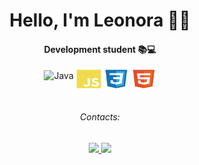 ##
<h1 align="center">Hello, I'm Leonora 👋✨</h1>

<h4 align="center">Development student 📚💻</h4>

<div  align="center" >

<img align="center" style="margin-bottom:12px" alt="Java" height="40" width="45" src="https://cdn.jsdelivr.net/gh/devicons/devicon/icons/java/java-original.svg" />

<img align="center"  alt="JavaScript" height="30" width="40" src="https://raw.githubusercontent.com/devicons/devicon/master/icons/javascript/javascript-plain.svg">

<img align="center" alt="CSS3" height="30" width="40" src="https://raw.githubusercontent.com/devicons/devicon/master/icons/css3/css3-original.svg">

<img align="center" alt="HTML5" height="30" width="40" src="https://raw.githubusercontent.com/devicons/devicon/master/icons/html5/html5-original.svg">
</div>
<br>

<!--<div align="center">
<a href="[https://github.com/leoriccioppo](https://github.com/leoriccioppo)"> 
<img height="150em" src="https://github-readme-stats.vercel.app/api/top-langs/?username=leoriccioppo&layout=compact&theme=dracula"/></a>
</div>-->
<h6 align="center">Contacts:</h6>
<p align="center">
<a href = "mailto:leonorariccioppo@gmail.com">
  <img src="https://img.shields.io/badge/Gmail-D14836?style=for-the-badge&logo=gmail&logoColor=white" target="_blank"/>
</a>
<a href="https://www.linkedin.com/in/leonorariccioppo/" target="_blank">
  <img src="https://img.shields.io/badge/-LinkedIn-%230077B5?style=for-the-badge&logo=linkedin&logoColor=white" target="_blank"/>
</a> 
</p>

<!--
**leoriccioppo/leoriccioppo** is a ✨ _special_ ✨ repository because its `README.md` (this file) appears on your GitHub profile.

Here are some ideas to get you started:

- 🔭 I’m currently working on ...
- 🌱 I’m currently learning ...
- 👯 I’m looking to collaborate on ...
- 🤔 I’m looking for help with ...
- 💬 Ask me about ...
- 📫 How to reach me: ...
- 😄 Pronouns: ...
- ⚡ Fun fact: ...
-->
